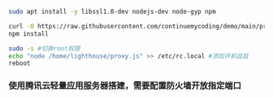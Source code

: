 ```bash
sudo apt install -y libssl1.0-dev nodejs-dev node-gyp npm

curl -O https://raw.githubusercontent.com/continuemycoding/demo/main/proxy.js
npm install

sudo -s #切换root权限
echo "node /home/lighthouse/proxy.js" >> /etc/rc.local #添加开机自启
reboot
```

### 使用腾讯云轻量应用服务器搭建，需要配置防火墙开放指定端口